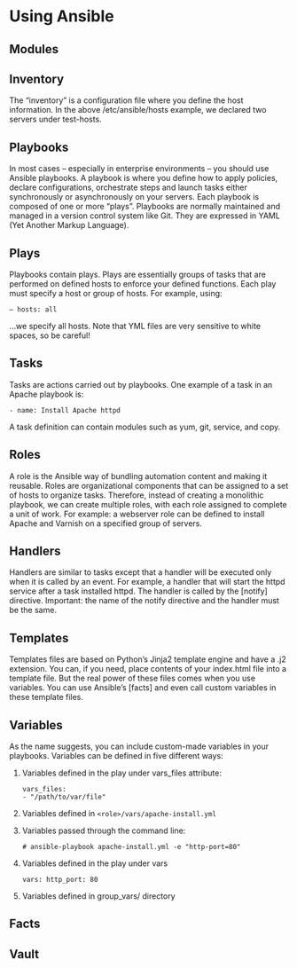 # Using Ansible

## Modules

## Inventory

The “inventory” is a configuration file where you define the host information. In the above /etc/ansible/hosts example, we declared two servers under test-hosts.

## Playbooks

In most cases – especially in enterprise environments – you should use Ansible playbooks. A playbook is where you define how to apply policies, declare configurations, orchestrate steps and launch tasks either synchronously or asynchronously on your servers. Each playbook is composed of one or more “plays”. Playbooks are normally maintained and managed in a version control system like Git. They are expressed in YAML (Yet Another Markup Language).

## Plays

Playbooks contain plays. Plays are essentially groups of tasks that are performed on defined hosts to enforce your defined functions. Each play must specify a host or group of hosts. For example, using:

```YML
– hosts: all
```

…we specify all hosts. Note that YML files are very sensitive to white spaces, so be careful!

## Tasks

Tasks are actions carried out by playbooks. One example of a task in an Apache playbook is:

```YML
- name: Install Apache httpd
```

A task definition can contain modules such as yum, git, service, and copy.

## Roles

A role is the Ansible way of bundling automation content and making it reusable. Roles are organizational components that can be assigned to a set of hosts to organize tasks. Therefore, instead of creating a monolithic playbook, we can create multiple roles, with each role assigned to complete a unit of work. For example: a webserver role can be defined to install Apache and Varnish on a specified group of servers.

## Handlers

Handlers are similar to tasks except that a handler will be executed only when it is called by an event. For example, a handler that will start the httpd service after a task installed httpd. The handler is called by the [notify] directive. Important: the name of the notify directive and the handler must be the same.

## Templates

Templates files are based on Python’s Jinja2 template engine and have a .j2 extension. You can, if you need, place contents of your index.html file into a template file. But the real power of these files comes when you use variables. You can use Ansible’s [facts] and even call custom variables in these template files.

## Variables

As the name suggests, you can include custom-made variables in your playbooks. Variables can be defined in five different ways:

1. Variables defined in the play under vars_files attribute:

    ```YML
    vars_files:
    - "/path/to/var/file"
    ```

2. Variables defined in `<role>/vars/apache-install.yml`

3. Variables passed through the command line:

    ```YML
    # ansible-playbook apache-install.yml -e "http-port=80"
    ```

4. Variables defined in the play under vars

    ```YML
    vars: http_port: 80
    ```

5. Variables defined in group_vars/ directory

## Facts

## Vault
